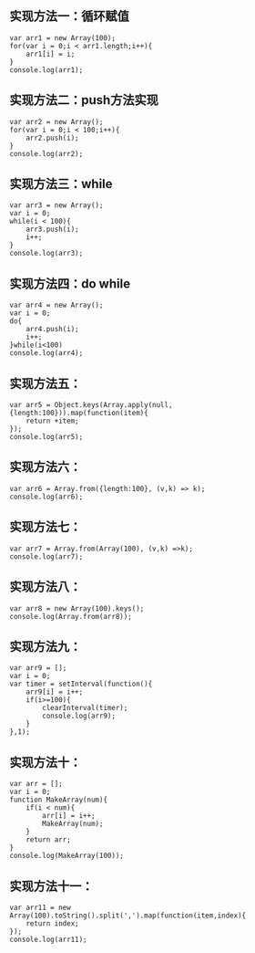 ## 实现方法一：循环赋值
```
var arr1 = new Array(100);
for(var i = 0;i < arr1.length;i++){
    arr1[i] = i;
}
console.log(arr1);
```

## 实现方法二：push方法实现
```
var arr2 = new Array();
for(var i = 0;i < 100;i++){
    arr2.push(i);
}
console.log(arr2);
```

## 实现方法三：while
```
var arr3 = new Array();
var i = 0;
while(i < 100){
    arr3.push(i);
    i++;
}
console.log(arr3);
```

## 实现方法四：do while
```
var arr4 = new Array();
var i = 0;
do{
    arr4.push(i);
    i++;
}while(i<100)
console.log(arr4);
```

## 实现方法五：
```
var arr5 = Object.keys(Array.apply(null, {length:100})).map(function(item){
    return +item;
});
console.log(arr5);
```


## 实现方法六：
```
var arr6 = Array.from({length:100}, (v,k) => k);
console.log(arr6);
```

## 实现方法七：
```
var arr7 = Array.from(Array(100), (v,k) =>k);
console.log(arr7);
```

## 实现方法八：
```
var arr8 = new Array(100).keys();
console.log(Array.from(arr8));
```

## 实现方法九： 
```
var arr9 = [];
var i = 0;
var timer = setInterval(function(){
    arr9[i] = i++;
    if(i>=100){
        clearInterval(timer);
        console.log(arr9);
    }
},1);
```

## 实现方法十：
```
var arr = [];
var i = 0;
function MakeArray(num){
    if(i < num){
        arr[i] = i++;
        MakeArray(num);
    }
    return arr;
}
console.log(MakeArray(100));
```

## 实现方法十一：
```
var arr11 = new Array(100).toString().split(',').map(function(item,index){
    return index;
});
console.log(arr11);
```